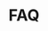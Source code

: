 ---
title: "FAQ"
heading: "Sie haben Fragen?"
draft: false
_build:
  render: never

image: "images/feature-image-3.webp"

faq:
- title: "Wie sicher sind meine Daten in EasyServices?"
  content: "Die Rechenzentren unseres Hosting-Anbieters (Hetzner) werden streng bewacht und die gesamte Kommunikation erfolgt SSL-verschlüsselt, es sei denn, Ihr Dienst verwendet absichtlich etwas anderes. Hetzner ist einer der größten Anbieter in Europa und ist historisch zuverlässig."
- title: "Welche Verschlüsselung verwenden Sie?"
  content: "Der Datenverkehr ist SSL-verschlüsselt, verwendet das neueste TLS 1.3-Protokoll und wird über benutzerdefinierte Subnetze von Kubernetes isoliert."
- title: "Was ist Ihr SLA? Mit wie viel Ausfallzeit muss ich rechnen?"
  content: "Wenn Sie Multizonen-Dienste nutzen, beträgt die Netzwerk-SLA 99,9 %. Wenn ein Rechenzentrum ausfällt, werden die Dienste innerhalb von Sekunden automatisch auf das zweite Rechenzentrum übertragen, wodurch Ausfallzeiten vermieden werden."
- title: "Was passiert, wenn ich Hilfe brauche?"
  content: "Wenn das Problem auf unserer Seite liegt, ist die Hilfe kostenlos, aber im Gegensatz zu größeren Cloud-Anbietern bieten wir auch Beratung und Entwicklerstunden an. Sie brauchen sich um nichts zu kümmern, und wir können Sie bei Ihrer Cloud-Transformation voll unterstützen."
---